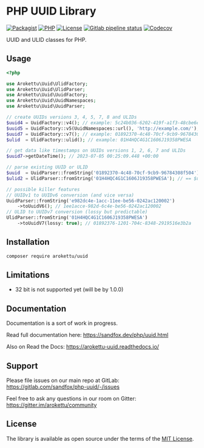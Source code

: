 # PHP UUID Library

[![Packagist](https://img.shields.io/packagist/v/arokettu/uuid.svg?style=flat-square)](https://packagist.org/packages/arokettu/uuid)
[![PHP](https://img.shields.io/packagist/php-v/arokettu/uuid.svg?style=flat-square)](https://packagist.org/packages/arokettu/uuid)
[![License](https://img.shields.io/packagist/l/arokettu/uuid.svg?style=flat-square)](LICENSE.md)
[![Gitlab pipeline status](https://img.shields.io/gitlab/pipeline/sandfox/php-uuid/master.svg?style=flat-square)](https://gitlab.com/sandfox/php-uuid/-/pipelines)
[![Codecov](https://img.shields.io/codecov/c/gl/sandfox/php-uuid?style=flat-square)](https://codecov.io/gl/sandfox/php-uuid/)

UUID and ULID classes for PHP.

## Usage

```php
<?php

use Arokettu\Uuid\UlidFactory;
use Arokettu\Uuid\UlidParser;
use Arokettu\Uuid\UuidFactory;
use Arokettu\Uuid\UuidNamespaces;
use Arokettu\Uuid\UuidParser;

// create UUIDs versions 3, 4, 5, 7, 8 and ULIDs
$uuid4 = UuidFactory::v4(); // example: 5c24b036-6202-419f-a1f3-48cbe6ebf17a
$uuid5 = UuidFactory::v5(UuidNamespaces::url(), 'http://example.com/'); // 0a300ee9-f9e4-5697-a51a-efc7fafaba67
$uuid7 = UuidFactory::v7(); // example: 01892370-4c48-70cf-9cb9-96784308f504
$ulid  = UlidFactory::ulid(); // example: 01H4HQC4G1C1606J19358PWESA

// get data like timestamps on UUIDs versions 1, 2, 6, 7 and ULIDs
$uuid7->getDateTime(); // 2023-07-05 00:25:09.448 +00:00

// parse existing UUID or ULID
$uuid  = UuidParser::fromString('01892370-4c48-70cf-9cb9-96784308f504'); // == $uuid7
$ulid2 = UlidParser::fromString('01H4HQC4G1C1606J19358PWESA'); // == $uuid

// possible killer features
// UUIDv1 to UUIDv6 conversion (and vice versa)
UuidParser::fromString('e982dc4e-1acc-11ee-be56-0242ac120002')
    ->toUuidV6(); // 1ee1acce-982d-6c4e-be56-0242ac120002
// ULID to UUIDv7 conversion (lossy but predictable)
UlidParser::fromString('01H4HQC4G1C1606J19358PWESA')
    ->toUuidV7(lossy: true); // 01892376-1201-704c-8348-2919516e3b2a
```

## Installation

```bash
composer require arokettu/uuid
```

## Limitations

* 32 bit is not supported yet (will be by 1.0.0)

## Documentation

Documentation is a sort of work in progress.

Read full documentation here: <https://sandfox.dev/php/uuid.html>

Also on Read the Docs: <https://arokettu-uuid.readthedocs.io/>

## Support

Please file issues on our main repo at GitLab: <https://gitlab.com/sandfox/php-uuid/-/issues>

Feel free to ask any questions in our room on Gitter: <https://gitter.im/arokettu/community>

## License

The library is available as open source under the terms of the [MIT License](LICENSE.md).
